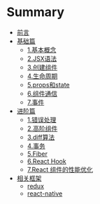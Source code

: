 # Summary

* [前言](README.md)
* [基础篇](basic.md)
    * [1.基本概念](chapter-basic/intro.md)
    * [2.JSX语法](chapter-basic/JSX.md)
    * [3.创建组件](chapter-basic/component.md)
    * [4.生命周期](chapter-basic/lifecycle.md)
    * [5.props和state](chapter-basic/props-state.md)
    * [6.组件通信](chapter-basic/communication.md)
    * [7.事件](chapter-basic/event.md)
* [进阶篇]()
    * [1.错误处理](chapter-senior/error.md)
    * [2.高阶组件](chapter-senior/hoc.md)
    * [3.diff算法](chapter-senior/diff.md)
    * [4.事务](chapter-senior/transaction.md)
    * [5.Fiber](chapter-senior/fiber.md)
    * [6.React Hook](chapter-senior/hook.md)
    * [7.React 组件的性能优化](chapter-senior/performance-optimization.md)
* [相关框架]()
    * [redux](chapter-framework/redux.md)
    * [react-native](chapter-framework/native.md)